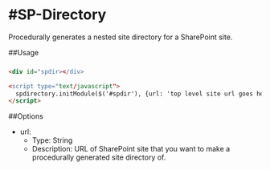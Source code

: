 #SP-Directory
============

Procedurally generates a nested site directory for a SharePoint site.

##Usage
###

```HTML
<div id="spdir></div>

<script type="text/javascript">
  spdirectory.initModule($('#spdir'), {url: 'top level site url goes here'});
</script>
```

##Options
- url: 
  - Type: String
  - Description: URL of SharePoint site that you want to make a procedurally generated site directory of.
